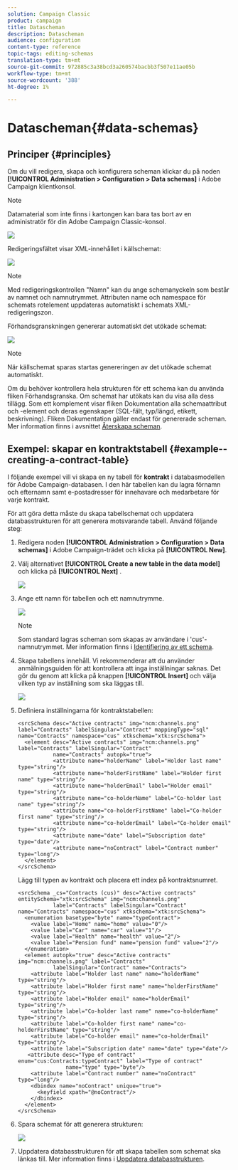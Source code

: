 ```yaml
---
solution: Campaign Classic
product: campaign
title: Datascheman
description: Datascheman
audience: configuration
content-type: reference
topic-tags: editing-schemas
translation-type: tm+mt
source-git-commit: 972885c3a38bcd3a260574bacbb3f507e11ae05b
workflow-type: tm+mt
source-wordcount: '388'
ht-degree: 1%

---
```



# Datascheman{#data-schemas}

## Principer {#principles}

Om du vill redigera, skapa och konfigurera scheman klickar du på noden **[!UICONTROL Administration > Configuration > Data schemas]** i Adobe Campaign klientkonsol.

>[!NOTE]
>
>Datamaterial som inte finns i kartongen kan bara tas bort av en administratör för din Adobe Campaign Classic-konsol.

![](assets/d_ncs_integration_schema_navtree.png)

Redigeringsfältet visar XML-innehållet i källschemat:

![](assets/d_ncs_integration_schema_edition.png)

>[!NOTE]
>
>Med redigeringskontrollen &quot;Namn&quot; kan du ange schemanyckeln som består av namnet och namnutrymmet. Attributen name och namespace för schemats rotelement uppdateras automatiskt i schemats XML-redigeringszon.

Förhandsgranskningen genererar automatiskt det utökade schemat:

![](assets/d_ncs_integration_schema_edition2.png)

>[!NOTE]
>
>När källschemat sparas startas genereringen av det utökade schemat automatiskt.

Om du behöver kontrollera hela strukturen för ett schema kan du använda fliken Förhandsgranska. Om schemat har utökats kan du visa alla dess tillägg. Som ett komplement visar fliken Dokumentation alla schemaattribut och -element och deras egenskaper (SQL-fält, typ/längd, etikett, beskrivning). Fliken Dokumentation gäller endast för genererade scheman. Mer information finns i avsnittet [Återskapa scheman](../../configuration/using/regenerating-schemas.md).

## Exempel: skapar en kontraktstabell {#example--creating-a-contract-table}

I följande exempel vill vi skapa en ny tabell för **kontrakt** i databasmodellen för Adobe Campaign-databasen. I den här tabellen kan du lagra förnamn och efternamn samt e-postadresser för innehavare och medarbetare för varje kontrakt.

För att göra detta måste du skapa tabellschemat och uppdatera databasstrukturen för att generera motsvarande tabell. Använd följande steg:

1. Redigera noden **[!UICONTROL Administration > Configuration > Data schemas]** i Adobe Campaign-trädet och klicka på **[!UICONTROL New]**.
1. Välj alternativet **[!UICONTROL Create a new table in the data model]** och klicka på **[!UICONTROL Next]** .

   ![](assets/s_ncs_configuration_create_new_schema.png)

1. Ange ett namn för tabellen och ett namnutrymme.

   ![](assets/s_ncs_configuration_create_new_param.png)

   >[!NOTE]
   >
   >Som standard lagras scheman som skapas av användare i &#39;cus&#39;-namnutrymmet. Mer information finns i [Identifiering av ett schema](../../configuration/using/about-schema-reference.md#identification-of-a-schema).

1. Skapa tabellens innehåll. Vi rekommenderar att du använder anmälningsguiden för att kontrollera att inga inställningar saknas. Det gör du genom att klicka på knappen **[!UICONTROL Insert]** och välja vilken typ av inställning som ska läggas till.

   ![](assets/s_ncs_configuration_create_new_content.png)

1. Definiera inställningarna för kontraktstabellen:

   ```
   <srcSchema desc="Active contracts" img="ncm:channels.png" label="Contracts" labelSingular="Contract" mappingType="sql" name="Contracts" namespace="cus" xtkschema="xtk:srcSchema">
     <element desc="Active contracts" img="ncm:channels.png" label="Contracts" labelSingular="Contract"
              name="Contracts" autopk="true">
              <attribute name="holderName" label="Holder last name" type="string"/>
              <attribute name="holderFirstName" label="Holder first name" type="string"/>
              <attribute name="holderEmail" label="Holder email" type="string"/>
              <attribute name="co-holderName" label="Co-holder last name" type="string"/>           
              <attribute name="co-holderFirstName" label="Co-holder first name" type="string"/>           
              <attribute name="co-holderEmail" label="Co-holder email" type="string"/>    
              <attribute name="date" label="Subscription date" type="date"/>     
              <attribute name="noContract" label="Contract number" type="long"/>  
     </element>
   </srcSchema>
   ```

   Lägg till typen av kontrakt och placera ett index på kontraktsnumret.

   ```
   <srcSchema _cs="Contracts (cus)" desc="Active contracts" entitySchema="xtk:srcSchema" img="ncm:channels.png"
              label="Contracts" labelSingular="Contract" name="Contracts" namespace="cus" xtkschema="xtk:srcSchema">
     <enumeration basetype="byte" name="typeContract">
       <value label="Home" name="home" value="0"/>
       <value label="Car" name="car" value="1"/>
       <value label="Health" name="health" value="2"/>
       <value label="Pension fund" name="pension fund" value="2"/>
     </enumeration>
     <element autopk="true" desc="Active contracts" img="ncm:channels.png" label="Contracts"
              labelSingular="Contract" name="Contracts">
       <attribute label="Holder last name" name="holderName" type="string"/>
       <attribute label="Holder first name" name="holderFirstName" type="string"/>
       <attribute label="Holder email" name="holderEmail" type="string"/>
       <attribute label="Co-holder last name" name="co-holderName" type="string"/>
       <attribute label="Co-holder first name" name="co-holderFirstName" type="string"/>
       <attribute label="Co-holder email" name="co-holderEmail" type="string"/>
       <attribute label="Subscription date" name="date" type="date"/>
      <attribute desc="Type of contract" enum="cus:Contracts:typeContract" label="Type of contract"
                  name="type" type="byte"/>
       <attribute label="Contract number" name="noContract" type="long"/>
       <dbindex name="noContract" unique="true">
         <keyfield xpath="@noContract"/>
       </dbindex>
     </element>
   </srcSchema>
   ```

1. Spara schemat för att generera strukturen:

   ![](assets/s_ncs_configuration_structure.png)

1. Uppdatera databasstrukturen för att skapa tabellen som schemat ska länkas till. Mer information finns i [Uppdatera databasstrukturen](../../configuration/using/updating-the-database-structure.md).

